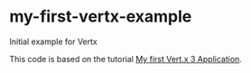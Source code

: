 # my-first-vertx-example
Initial example for Vertx

This code is based on the tutorial [My first Vert.x 3 Application](http://vertx.io/blog/my-first-vert-x-3-application/).

